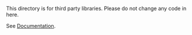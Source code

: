 This directory is for third party libraries. Please do not change any code in here. 

See [Documentation](https://github.com/79-99/cs107-FinalProject/blob/master/docs/documentation.ipynb).